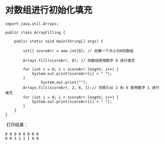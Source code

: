 # 对数组进行初始化填充

	import java.util.Arrays;
	 
	public class ArrayFilling {
	 
		public static void main(String[] args) {
	 
			int[] scoreArr = new int[8]; // 创建一个大小为8的数组
	 
			Arrays.fill(scoreArr, 0); // 将数组使用数字 0 进行填充
	 
			for (int i = 0; i < scoreArr.length; i++) {
				System.out.print(scoreArr[i] + " ");
			}
	                System.out.print("");
			Arrays.fill(scoreArr, 2, 6, 1);// 将索引从 2 到 6 使用数字 1 进行填充
			for (int i = 0; i < scoreArr.length; i++) {
				System.out.print(scoreArr[i] + " ");
			}
		}
	}

 打印结果：

`0 0 0 0 0 0 0 0`  
`0 0 1 1 1 1 0 0`  